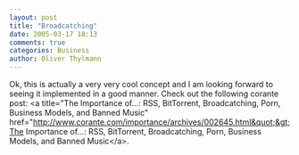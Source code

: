 ```yaml
---
layout: post
title: "Broadcatching"
date: 2005-03-17 18:13
comments: true
categories: Business
author: Oliver Thylmann
---
```



Ok, this is actually a very very cool concept and I am looking forward to seeing it implemented in a good manner. Check out the following corante post: &lt;a title=&quot;The Importance of...: RSS, BitTorrent, Broadcatching, Porn, Business Models, and Banned Music&quot; href=&quot;http://www.corante.com/importance/archives/002645.html&quot;&gt;The Importance of...: RSS, BitTorrent, Broadcatching, Porn, Business Models, and Banned Music&lt;/a&gt;.


